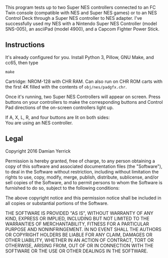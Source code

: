 This program tests up to two Super NES controllers connected to an
FC Twin console (compatible with NES and Super NES games) or to an
NES Control Deck through a Super NES controller to NES adapter.
I've successfully used my NES with a Nintendo Super NES Controller
(model SNS-005), an asciiPad (model 4900), and a Capcom Fighter
Power Stick.

Instructions
------------

It's already configured for you. Install Python 3, Pillow, GNU Make,
and cc65, then type

    make

Cartridge: NROM-128 with CHR RAM.  Can also run on CHR ROM carts
with the first 4K filled with the contents of `obj/nes/padgfx.chr`.

Once it's running, two Super NES Controllers will appear on screen.
Press buttons on your controllers to make the corresponding buttons
and Control Pad directions of the on-screen controllers light up.

If A, X, L, R, and four buttons are lit on both sides:  
You are using an NES controller.

Legal
-----

Copyright 2016 Damian Yerrick

Permission is hereby granted, free of charge, to any person
obtaining a copy of this software and associated documentation
files (the "Software"), to deal in the Software without
restriction, including without limitation the rights to use,
copy, modify, merge, publish, distribute, sublicense, and/or sell
copies of the Software, and to permit persons to whom the Software
is furnished to do so, subject to the following conditions:

The above copyright notice and this permission notice shall be
included in all copies or substantial portions of the Software.

THE SOFTWARE IS PROVIDED "AS IS", WITHOUT WARRANTY OF ANY KIND,
EXPRESS OR IMPLIED, INCLUDING BUT NOT LIMITED TO THE WARRANTIES
OF MERCHANTABILITY, FITNESS FOR A PARTICULAR PURPOSE AND
NONINFRINGEMENT. IN NO EVENT SHALL THE AUTHORS OR COPYRIGHT
HOLDERS BE LIABLE FOR ANY CLAIM, DAMAGES OR OTHER LIABILITY,
WHETHER IN AN ACTION OF CONTRACT, TORT OR OTHERWISE, ARISING
FROM, OUT OF OR IN CONNECTION WITH THE SOFTWARE OR THE USE OR
OTHER DEALINGS IN THE SOFTWARE. 